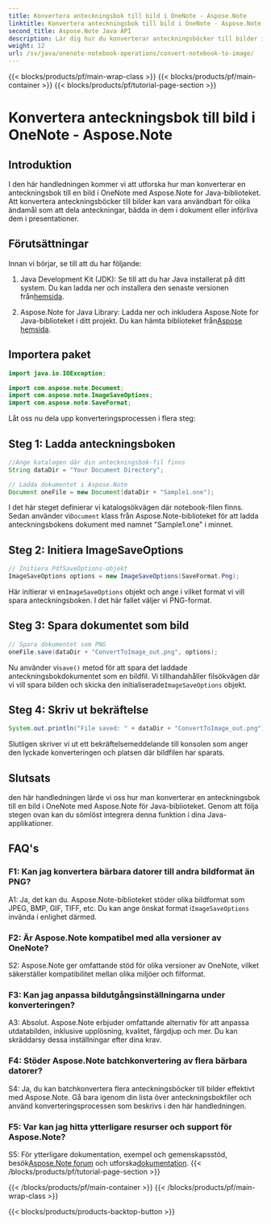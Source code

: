 ```yaml
---
title: Konvertera anteckningsbok till bild i OneNote - Aspose.Note
linktitle: Konvertera anteckningsbok till bild i OneNote - Aspose.Note
second_title: Aspose.Note Java API
description: Lär dig hur du konverterar anteckningsböcker till bilder i OneNote med Aspose.Note för Java. Integrera enkelt denna funktion i dina Java-applikationer.
weight: 12
url: /sv/java/onenote-notebook-operations/convert-notebook-to-image/
---
```


{{< blocks/products/pf/main-wrap-class >}}
{{< blocks/products/pf/main-container >}}
{{< blocks/products/pf/tutorial-page-section >}}

# Konvertera anteckningsbok till bild i OneNote - Aspose.Note

## Introduktion

I den här handledningen kommer vi att utforska hur man konverterar en anteckningsbok till en bild i OneNote med Aspose.Note for Java-biblioteket. Att konvertera anteckningsböcker till bilder kan vara användbart för olika ändamål som att dela anteckningar, bädda in dem i dokument eller införliva dem i presentationer.

## Förutsättningar

Innan vi börjar, se till att du har följande:

1.  Java Development Kit (JDK): Se till att du har Java installerat på ditt system. Du kan ladda ner och installera den senaste versionen från[hemsida](https://www.oracle.com/java/technologies/javase-jdk15-downloads.html).

2.  Aspose.Note for Java Library: Ladda ner och inkludera Aspose.Note for Java-biblioteket i ditt projekt. Du kan hämta biblioteket från[Aspose hemsida](https://releases.aspose.com/note/java/).

## Importera paket

```java
import java.io.IOException;

import com.aspose.note.Document;
import com.aspose.note.ImageSaveOptions;
import com.aspose.note.SaveFormat;
```

Låt oss nu dela upp konverteringsprocessen i flera steg:

## Steg 1: Ladda anteckningsboken

```java
//Ange katalogen där din anteckningsbok-fil finns
String dataDir = "Your Document Directory";

// Ladda dokumentet i Aspose.Note
Document oneFile = new Document(dataDir + "Sample1.one");
```

 I det här steget definierar vi katalogsökvägen där notebook-filen finns. Sedan använder vi`Document` klass från Aspose.Note-biblioteket för att ladda anteckningsbokens dokument med namnet "Sample1.one" i minnet.

## Steg 2: Initiera ImageSaveOptions

```java
// Initiera PdfSaveOptions-objekt
ImageSaveOptions options = new ImageSaveOptions(SaveFormat.Png);
```

 Här initierar vi en`ImageSaveOptions` objekt och ange i vilket format vi vill spara anteckningsboken. I det här fallet väljer vi PNG-format.

## Steg 3: Spara dokumentet som bild

```java
// Spara dokumentet som PNG
oneFile.save(dataDir + "ConvertToImage_out.png", options);
```

 Nu använder vi`save()` metod för att spara det laddade anteckningsbokdokumentet som en bildfil. Vi tillhandahåller filsökvägen där vi vill spara bilden och skicka den initialiserade`ImageSaveOptions` objekt.

## Steg 4: Skriv ut bekräftelse

```java
System.out.println("File saved: " + dataDir + "ConvertToImage_out.png");
```

Slutligen skriver vi ut ett bekräftelsemeddelande till konsolen som anger den lyckade konverteringen och platsen där bildfilen har sparats.

## Slutsats

den här handledningen lärde vi oss hur man konverterar en anteckningsbok till en bild i OneNote med Aspose.Note för Java-biblioteket. Genom att följa stegen ovan kan du sömlöst integrera denna funktion i dina Java-applikationer.

## FAQ's

### F1: Kan jag konvertera bärbara datorer till andra bildformat än PNG?

 A1: Ja, det kan du. Aspose.Note-biblioteket stöder olika bildformat som JPEG, BMP, GIF, TIFF, etc. Du kan ange önskat format i`ImageSaveOptions` invända i enlighet därmed.

### F2: Är Aspose.Note kompatibel med alla versioner av OneNote?

S2: Aspose.Note ger omfattande stöd för olika versioner av OneNote, vilket säkerställer kompatibilitet mellan olika miljöer och filformat.

### F3: Kan jag anpassa bildutgångsinställningarna under konverteringen?

A3: Absolut. Aspose.Note erbjuder omfattande alternativ för att anpassa utdatabilden, inklusive upplösning, kvalitet, färgdjup och mer. Du kan skräddarsy dessa inställningar efter dina krav.

### F4: Stöder Aspose.Note batchkonvertering av flera bärbara datorer?

S4: Ja, du kan batchkonvertera flera anteckningsböcker till bilder effektivt med Aspose.Note. Gå bara igenom din lista över anteckningsbokfiler och använd konverteringsprocessen som beskrivs i den här handledningen.

### F5: Var kan jag hitta ytterligare resurser och support för Aspose.Note?

 S5: För ytterligare dokumentation, exempel och gemenskapsstöd, besök[Aspose.Note forum](https://forum.aspose.com/c/note/28) och utforska[dokumentation](https://reference.aspose.com/note/java/).
{{< /blocks/products/pf/tutorial-page-section >}}

{{< /blocks/products/pf/main-container >}}
{{< /blocks/products/pf/main-wrap-class >}}

{{< blocks/products/products-backtop-button >}}

